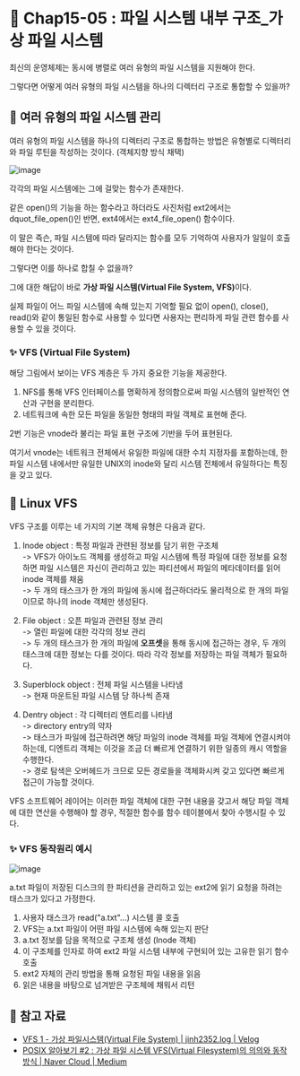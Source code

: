 # 📌 Chap15-05 : 파일 시스템 내부 구조_가상 파일 시스템

최신의 운영체제는 동시에 병렬로 여러 유형의 파일 시스템을 지원해야 한다.

그렇다면 어떻게 여러 유형의 파일 시스템을 하나의 디렉터리 구조로 통합할 수 있을까?

## 🫧 여러 유형의 파일 시스템 관리

여러 유형의 파일 시스템을 하나의 디렉터리 구조로 통합하는 방법은 유형별로 디렉터리와 파일 루틴을 작성하는 것이다. (객체지향 방식 채택)

![image](https://github.com/user-attachments/assets/13af871a-e58b-47b4-88a3-c162c6746f6d)

각각의 파일 시스템에는 그에 걸맞는 함수가 존재한다.

같은 open()의 기능을 하는 함수라고 하더라도 사진처럼 ext2에서는 dquot_file_open()인 반면, ext4에서는 ext4_file_open() 함수이다.

이 말은 즉슨, 파일 시스템에 따라 달라지는 함수를 모두 기억하여 사용자가 일일이 호출해야 한다는 것이다.

그렇다면 이를 하나로 합칠 수 없을까?

그에 대한 해답이 바로 <strong>가상 파일 시스템(Virtual File System, VFS)</strong>이다.

실제 파일이 어느 파일 시스템에 속해 있는지 기억할 필요 없이 open(), close(), read()와 같이 통일된 함수로 사용할 수 있다면 사용자는 편리하게 파일 관련 함수를 사용할 수 있을 것이다.

### ✨ VFS (Virtual File System)

해당 그림에서 보이는 VFS 계층은 두 가지 중요한 기능을 제공한다.

1. NFS를 통해 VFS 인터페이스를 명확하게 정의함으로써 파일 시스템의 일반적인 연산과 구현을 분리한다.
2. 네트워크에 속한 모든 파일을 동일한 형태의 파일 객체로 표현해 준다.

2번 기능은 vnode라 불리는 파일 표현 구조에 기반을 두어 표현된다.

여기서 vnode는 네트워크 전체에서 유일한 파일에 대한 수치 지정자를 포함하는데, 한 파일 시스템 내에서만 유일한 UNIX의 inode와 달리 시스템 전체에서 유일하다는 특징을 갖고 있다.

## 🫧 Linux VFS

VFS 구조를 이루는 네 가지의 기본 객체 유형은 다음과 같다.

1. Inode object : 특정 파일과 관련된 정보를 담기 위한 구조체
<br/> -> VFS가 아이노드 객체를 생성하고 파일 시스템에 특정 파일에 대한 정보를 요청하면 파일 시스템은 자신이 관리하고 있는 파티션에서 파일의 메타데이터를 읽어 inode 객체를 채움
<br/> -> 두 개의 태스크가 한 개의 파일에 동시에 접근하더라도 물리적으로 한 개의 파일이므로 하나의 inode 객체만 생성된다.

2. File object : 오픈 파일과 관련된 정보 관리
<br/> -> 열린 파일에 대한 각각의 정보 관리
<br/> -> 두 개의 태스크가 한 개의 파일에 <strong>오프셋</strong>을 통해 동시에 접근하는 경우, 두 개의 태스크에 대한 정보는 다를 것이다. 따라 각각 정보를 저장하는 파일 객체가 필요하다.

3. Superblock object : 전체 파일 시스템을 나타냄
<br/> -> 현재 마운트된 파일 시스템 당 하나씩 존재

4. Dentry object : 각 디렉터리 엔트리를 나타냄
<br/> -> directory entry의 약자
<br/> -> 태스크가 파일에 접근하려면 해당 파일의 inode 객체를 파일 객체에 연결시켜야 하는데, 디엔트리 객체는 이것을 조금 더 빠르게 연결하기 위한 일종의 캐시 역할을 수행한다.
<br/> -> 경로 탐색은 오버헤드가 크므로 모든 경로들을 객체화시켜 갖고 있다면 빠르게 접근이 가능할 것이다.

VFS 소프트웨어 레이어는 이러한 파일 객체에 대한 구현 내용을 갖고서 해당 파일 객체에 대한 연산을 수행해야 할 경우, 적절한 함수를 함수 테이블에서 찾아 수행시킬 수 있다.

### ✨ VFS 동작원리 예시

![image](https://github.com/user-attachments/assets/8a8b98ad-e470-42d7-9508-d3c465bd8c62)

a.txt 파일이 저장된 디스크의 한 파티션을 관리하고 있는 ext2에 읽기 요청을 하려는 태스크가 있다고 가정한다.

1. 사용자 태스크가 read("a.txt"...) 시스템 콜 호출
2. VFS는 a.txt 파일이 어떤 파일 시스템에 속해 있는지 판단
3. a.txt 정보를 담을 목적으로 구조체 생성 (Inode 객체)
4. 이 구조체를 인자로 하여 ext2 파일 시스템 내부에 구현되어 있는 고유한 읽기 함수 호출
5. ext2 자체의 관리 방법을 통해 요청된 파일 내용을 읽음
6. 읽은 내용을 바탕으로 넘겨받은 구조체에 채워서 리턴

## 🫧 참고 자료
- [VFS 1 - 가상 파일시스템(Virtual File System) | jinh2352.log | Velog](https://velog.io/@jinh2352/%EA%B0%80%EC%83%81-%ED%8C%8C%EC%9D%BC%EC%8B%9C%EC%8A%A4%ED%85%9CVirtual-File-System)
- [POSIX 알아보기 #2 : 가상 파일 시스템 VFS(Virtual Filesystem)의 의의와 동작 방식 | Naver Cloud | Medium](https://medium.com/naver-cloud-platform/posix-%EC%95%8C%EC%95%84%EB%B3%B4%EA%B8%B0-2-%EA%B0%80%EC%83%81-%ED%8C%8C%EC%9D%BC-%EC%8B%9C%EC%8A%A4%ED%85%9C-vfs-virtual-filesystem-%EC%9D%98-%EC%9D%98%EC%9D%98%EC%99%80-%EB%8F%99%EC%9E%91-%EB%B0%A9%EC%8B%9D-fb752a0fb542)